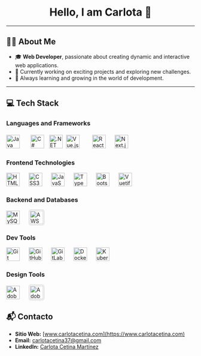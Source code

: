<h1 align="center">Hello, I am Carlota 👋</h1>

---

## 👩🏻 About Me

- 🎓 **Web Developer**, passionate about creating dynamic and interactive web applications.
- 💼 Currently working on exciting projects and exploring new challenges.
- 🌱 Always learning and growing in the world of development.

---

## 💻 Tech Stack

### Languages and Frameworks

<p>
  <!-- Java -->
  <span style="display:inline-block; margin-right:20px;">
    <img src="https://cdn.jsdelivr.net/gh/devicons/devicon/icons/java/java-original.svg"
         alt="Java" width="36" height="36"/>
  </span>

  <!-- C# -->
  <span style="display:inline-block; padding: 5px">
    <img src="https://cdn.jsdelivr.net/gh/devicons/devicon/icons/csharp/csharp-original.svg"
         alt="C#" width="36" height="36"/>
  </span>

  <!-- .NET (dotnetcore) -->
  <span style="display:inline-block; padding: 5px">
    <img src="https://cdn.jsdelivr.net/gh/devicons/devicon/icons/dotnetcore/dotnetcore-original.svg"
         alt=".NET" width="36" height="36"/>
  </span>

  <!-- Vue.js -->
  <span style="display:inline-block; margin-right:30px;">
    <img src="https://cdn.jsdelivr.net/gh/devicons/devicon/icons/vuejs/vuejs-original.svg"
         alt="Vue.js" width="36" height="36"/>
  </span>

  <!-- React -->
  <span style="display:inline-block; margin-right:20px;">
    <img src="https://cdn.jsdelivr.net/gh/devicons/devicon/icons/react/react-original.svg"
         alt="React" width="36" height="36"/>
  </span>

  <!-- Next.js (blanco/negro) -->
  <span style="display:inline-block; margin-right:20px;">
    <img src="https://cdn.jsdelivr.net/gh/devicons/devicon/icons/nextjs/nextjs-original.svg"
         alt="Next.js"width="36" height="36"/>
  </span>
</p>

### Frontend Technologies

<p>
  <!-- HTML5 -->
  <span style="display:inline-block; margin-right:20px;">
    <img src="https://cdn.jsdelivr.net/gh/devicons/devicon/icons/html5/html5-original.svg"
         alt="HTML5" width="36" height="36"/>
  </span>

  <!-- CSS3 -->
  <span style="display:inline-block; margin-right:20px;">
    <img src="https://cdn.jsdelivr.net/gh/devicons/devicon/icons/css3/css3-original.svg"
         alt="CSS3" width="36" height="36"/>
  </span>

  <!-- JavaScript (repetido si lo deseas) -->
  <span style="display:inline-block; margin-right:20px;">
    <img src="https://cdn.jsdelivr.net/gh/devicons/devicon/icons/javascript/javascript-original.svg"
         alt="JavaScript" width="36" height="36"/>
  </span>

  <!-- TypeScript -->
  <span style="display:inline-block; margin-right:20px;">
    <img src="https://cdn.jsdelivr.net/gh/devicons/devicon/icons/typescript/typescript-original.svg"
         alt="TypeScript" width="36" height="36"/>
  </span>

  <!-- Bootstrap -->
  <span style="display:inline-block; margin-right:20px;">
    <img src="https://cdn.jsdelivr.net/gh/devicons/devicon/icons/bootstrap/bootstrap-original.svg"
         alt="Bootstrap" width="36" height="36"/>
  </span>

  <!-- Vuetify (placeholder; ajusta URL si tienes ícono oficial) -->
  <span style="display:inline-block; margin-right:20px;">
    <img src="https://github.com/user-attachments/assets/b2f7ac56-0a44-49f2-a568-30e64193d654"
         alt="Vuetify" width="36" height="36"/>
  </span>
</p>

### Backend and Databases

<p>
  <!-- MySQL -->
  <span style="display:inline-block; margin-right:20px;">
    <img src="https://cdn.jsdelivr.net/gh/devicons/devicon/icons/mysql/mysql-original.svg"
         alt="MySQL" width="36" height="36"/>
  </span>

  <!-- AWS con fondo blanco y borde para destacar -->
  <span style="display:inline-block; margin-right:20px; background-color:#fff; border:1px solid #ccc; border-radius:5px; padding:2px;">
    <img src="https://github.com/swoodford/aws/raw/master/images/aws.png"
         alt="AWS" width="36" height="36"/>
  </span>
</p>

### Dev Tools

<p>
  <!-- Git -->
  <span style="display:inline-block; margin-right:20px;">
    <img src="https://cdn.jsdelivr.net/gh/devicons/devicon/icons/git/git-original.svg"
         alt="Git" width="36" height="36"/>
  </span>

  <!-- GitHub -->
  <span style="display:inline-block; margin-right:20px;">
    <img src="https://cdn.jsdelivr.net/gh/devicons/devicon/icons/github/github-original.svg"
         alt="GitHub" width="36" height="36"/>
  </span>

  <!-- GitLab -->
  <span style="display:inline-block; margin-right:20px;">
    <img src="https://cdn.jsdelivr.net/gh/devicons/devicon/icons/gitlab/gitlab-original.svg"
         alt="GitLab" width="36" height="36"/>
  </span>

  <!-- Docker -->
  <span style="display:inline-block; margin-right:20px;">
    <img src="https://cdn.jsdelivr.net/gh/devicons/devicon/icons/docker/docker-original.svg"
         alt="Docker" width="36" height="36"/>
  </span>

  <!-- Kubernetes -->
  <span style="display:inline-block; margin-right:20px;">
    <img src="https://cdn.jsdelivr.net/gh/devicons/devicon/icons/kubernetes/kubernetes-plain.svg"
         alt="Kubernetes" width="36" height="36"/>
  </span>
</p>

### Design Tools

<p>
  <!-- Illustrator -->
  <span style="display:inline-block; margin-right:20px;">
    <img src="https://cdn.jsdelivr.net/gh/devicons/devicon/icons/illustrator/illustrator-plain.svg"
         alt="Adobe Illustrator" width="36" height="36"/>
  </span>

  <!-- Photoshop con fondo blanco y borde para destacar -->
  <span style="display:inline-block; margin-right:20px; background-color:white; border:1px solid #ccc; border-radius:5px; padding:2px;">
    <img src="https://cdn.jsdelivr.net/gh/devicons/devicon/icons/photoshop/photoshop-plain.svg"
         alt="Adobe Photoshop" width="36" height="36"/>
  </span>
</p>

## 📬 Contacto

<p>

- **Sitio Web:** [www.carlotacetina.com](https://www.carlotacetina.com)
- **Email:** [carlotacetina37@gmail.com](mailto:carlotacetina37@gmail.com)
- **LinkedIn:** [Carlota Cetina Martínez](https://www.linkedin.com/in/carlota-cetina-mart%C3%ADnez-938383b3/)

</p>





<!--
**karloteke/karloteke** is a ✨ _special_ ✨ repository because its `README.md` (this file) appears on your GitHub profile.

Here are some ideas to get you started:

- 🔭 I’m currently working on ...
- 🌱 I’m currently learning ...
- 👯 I’m looking to collaborate on ...
- 🤔 I’m looking for help with ...
- 💬 Ask me about ...
- 📫 How to reach me: ...
- 😄 Pronouns: ...
- ⚡ Fun fact: ...
-->

